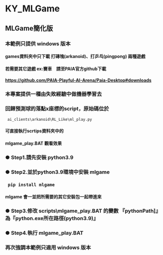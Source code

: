 # KY_MLGame
## MLGame簡化版 
### 本範例只提供 windows 版本
#### games資料夾中只下載 打磚塊(arkanoid)、打乒乓(pingpong) 兩種遊戲
#### 若需要其它遊戲 ex:賽車　請至PAIA官方github下載
#### <a ref=https://github.com/PAIA-Playful-AI-Arena/Paia-Desktop#downloads> https://github.com/PAIA-Playful-AI-Arena/Paia-Desktop#downloads </a>
### 本專案提供一種由失敗經驗中做機器學習去
### 回歸預測球的落點x座標的script，原始碼位於
<code> ai_clients\arkanoid\RL_Like\ml_play.py </code> 
#### 可直接執行scrtips資料夾中的
#### mlgame_play.BAT 觀看效果



### 
### ● Step1.請先安裝 python3.9 
### ● Step2.並於python3.9環境中安裝 mlgame
###       <code> pip install mlgame </code>
####      mlgame 會一並把所需要的其它安裝包一起帶進來
### 
### ● Step3.修改 scripts\mlgame_play.BAT 的變數 『pythonPath]』 為『python.exe所在路徑(python3.9)』
### ● Step4.執行 mlgame_play.BAT
### 再次強調本範例只適用 windows 版本
